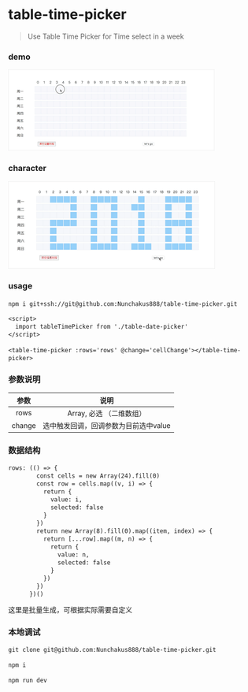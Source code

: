 # table-time-picker

> Use Table Time Picker for Time select in a week

### demo

![](./demo.gif)


### character
![](./demo2018.gif)

### usage

`npm i git+ssh://git@github.com:Nunchakus888/table-time-picker.git`

```
<script>
  import tableTimePicker from './table-date-picker'
</script>

<table-time-picker :rows='rows' @change='cellChange'></table-time-picker>
```
### 参数说明

| 参数 |  说明 |                    
| :---:| :---: |
| rows | Array, 必选 （二维数组）
| change | 选中触发回调，回调参数为目前选中value


### 数据结构
```
rows: (() => {
        const cells = new Array(24).fill(0)
        const row = cells.map((v, i) => {
          return {
            value: i,
            selected: false
          }
        })
        return new Array(8).fill(0).map((item, index) => {
          return [...row].map((m, n) => {
            return {
              value: n,
              selected: false
            }
          })
        })
      })()
```

这里是批量生成，可根据实际需要自定义


### 本地调试
```
git clone git@github.com:Nunchakus888/table-time-picker.git
```
`npm i`

`npm run dev`
